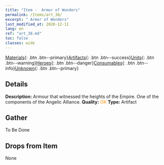 ```yaml
---
title: "Item -  Armor of Wonders"
permalink: /Items/art_38/
excerpt: " Armor of Wonders"
last_modified_at: 2020-12-11
lang: en
ref: "art_38.md"
toc: false
classes: wide
---
```

 [Materials](/Items/){: .btn .btn--primary}[Artifacts](/Items/Artifacts/){: .btn .btn--success}[Units](/Items/Units/){: .btn .btn--warning}[Heroes](/Items/Heroes/){: .btn .btn--danger}[Consumables](/Items/Consumables/){: .btn .btn--info}[Unknown](/Items/Unknown/){: .btn .btn--primary}

## Details
 **Description:** Armour that witnessed the heights of the Empire. One of the components of the Angelic Alliance.
 **Quality:** <span style="color: #FF8C00">OK</span>
 **Type:** Artifact
## Gather

  To Be Done

## Drops from Item

  None

